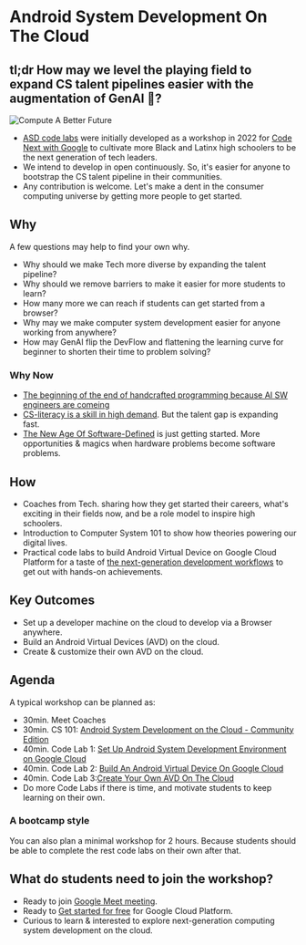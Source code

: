 # Android System Development On The Cloud
## tl;dr How may we level the playing field to expand CS talent pipelines easier with the augmentation of GenAI 🦾?

![Compute A Better Future](res/computeAFuture.png)

- [ASD code labs](codelabs.md) were initially developed as a workshop in 2022 for
[Code Next with Google](https://codenext.withgoogle.com/) to cultivate more Black
and Latinx high schoolers to be the next generation of tech leaders.
- We intend to develop in open continuously. So, it's easier for anyone to
bootstrap the CS talent pipeline in their communities.
- Any contribution is welcome. Let's make a dent in the consumer computing
universe by getting more people to get started.

## Why
A few questions may help to find your own why.
- Why should we make Tech more diverse by expanding the talent pipeline?
- Why should we remove barriers to make it easier for more students to learn?
- How many more we can reach if students can get started from a browser?
- Why may we make computer system development easier for anyone working from anywhere?
- How may GenAI flip the DevFlow and flattening the learning curve for beginner to
shorten their time to problem solving?

### Why Now
- [The beginning of the end of handcrafted programming because AI SW engineers are comeing](https://samlin001.medium.com/the-beginning-of-the-end-of-handcrafted-programming-maybe-e00e020e9b7a)
- [CS-literacy is a skill in high demand](https://samlin001.medium.com/stay-open-push-forward-a64ef27c91f0).
But the talent gap is expanding fast.
- [The New Age Of Software-Defined](https://samlin001.medium.com/the-new-age-of-software-defined-2ae97c6d3281)
is just getting started. More opportunities & magics when hardware problems become software problems.

## How
- Coaches from Tech. sharing how they get started their careers, what's exciting
in their fields now, and be a role model to inspire high schoolers.
- Introduction to Computer System 101 to show how theories powering our digital lives.
- Practical code labs to build Android Virtual Device on Google Cloud Platform
for a taste of [the next-generation development workflows](https://medium.com/geekculture/wwdc21-minority-report-ac4b531a0035)
to get out with hands-on achievements.

## Key Outcomes
- Set up a developer machine on the cloud to develop via a Browser anywhere.
- Build an Android Virtual Devices (AVD) on the cloud.
- Create & customize their own AVD on the cloud.

## Agenda
A typical workshop can be planned as:
- 30min. Meet Coaches
- 30min. CS 101: [Android System Development on the Cloud - Community Edition](https://docs.google.com/presentation/d/1VY97M7SKG1KmUrRPY_Prvegw_LwZq1hd9Z8p9vTzxK8)
- 40min. Code Lab 1: [Set Up Android System Development Environment on Google Cloud](https://github.com/samlin001/asd-codelabs/tree/main/codelab1)
- 40min. Code Lab 2: [Build An Android Virtual Device On Google Cloud](https://github.com/samlin001/asd-codelabs/tree/main/codelab2)
- 40min. Code Lab 3:[Create Your Own AVD On The Cloud](https://github.com/samlin001/asd-codelabs/tree/main/codelab3)
- Do more Code Labs if there is time, and motivate students to keep learning on their own.

### A bootcamp style
You can also plan a minimal workshop for 2 hours. Because students should be
able to complete the rest code labs on their own after that.

## What do students need to join the workshop?
- Ready to join [Google Meet meeting](https://apps.google.com/meet/).
- Ready to [Get started for free](https://cloud.google.com/pricing) for Google
Cloud Platform.
- Curious to learn & interested to explore next-generation computing system
development on the cloud.
